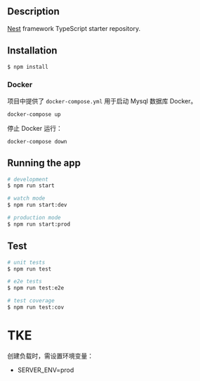 ## Description

[Nest](https://github.com/nestjs/nest) framework TypeScript starter repository.

## Installation

```bash
$ npm install
```

### Docker

项目中提供了 `docker-compose.yml` 用于启动 Mysql 数据库 Docker。

`docker-compose up`

停止 Docker 运行：

`docker-compose down`

## Running the app

```bash
# development
$ npm run start

# watch mode
$ npm run start:dev

# production mode
$ npm run start:prod
```

## Test

```bash
# unit tests
$ npm run test

# e2e tests
$ npm run test:e2e

# test coverage
$ npm run test:cov
```

# TKE

创建负载时，需设置环境变量：

- SERVER_ENV=prod
